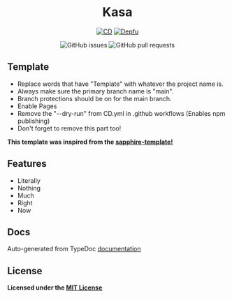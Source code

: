 <div align="center">

# Kasa

[![CD](https://github.com/hidden-umbrella/template/actions/workflows/CD.yml/badge.svg)](https://github.com/hidden-umbrella/template/actions/workflows/CD.yml)
[![Depfu](https://badges.depfu.com/badges/debc5d63788928c9b1d50a39079061c1/count.svg)](https://badges.depfu.com/github/hidden-umbrella/template?project_id=28958)

![GitHub issues](https://img.shields.io/github/issues-raw/hidden-umbrella/template)
![GitHub pull requests](https://img.shields.io/github/issues-pr/hidden-umbrella/template)

</div>

## Template

- Replace words that have "Template" with whatever the project name is.
- Always make sure the primary branch name is "main".
- Branch protections should be on for the main branch.
- Enable Pages
- Remove the "--dry-run" from CD.yml in .github workflows (Enables npm publishing)
- Don't forget to remove this part too!

**This template was inspired from the [sapphire-template!](https://github.com/sapphiredev/sapphire-template)**

## Features

- Literally
- Nothing
- Much
- Right
- Now

## Docs

Auto-generated from TypeDoc [documentation](https://hidden-umbrella.github.io/template/)

## License

**Licensed under the [MIT License](https://github.com/hidden-umbrella/template/blob/main/LICENSE)**
